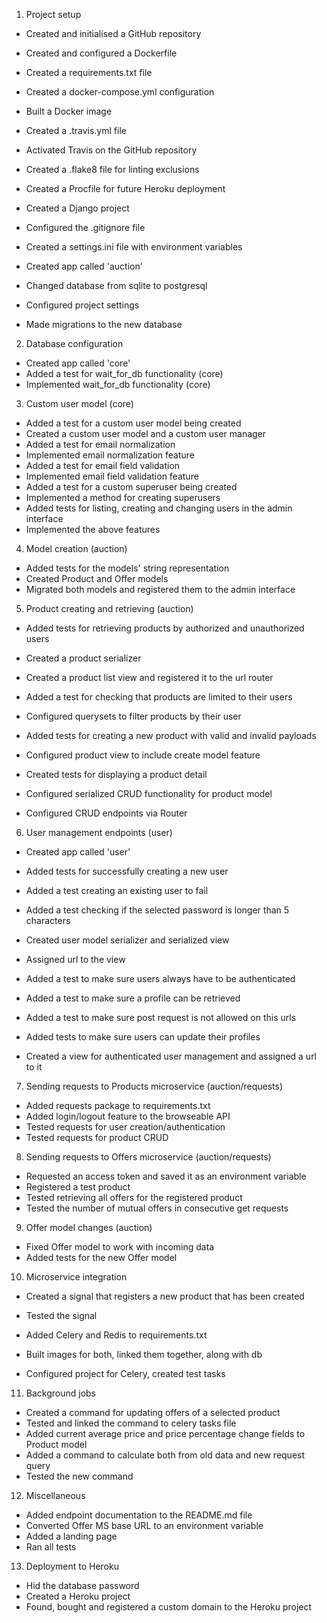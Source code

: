 1) Project setup

- Created and initialised a GitHub repository
- Created and configured a Dockerfile
- Created a requirements.txt file
- Created a docker-compose.yml configuration
- Built a Docker image

- Created a .travis.yml file
- Activated Travis on the GitHub repository
- Created a .flake8 file for linting exclusions
- Created a Procfile for future Heroku deployment

- Created a Django project
- Configured the .gitignore file
- Created a settings.ini file with environment variables

- Created app called 'auction'
- Changed database from sqlite to postgresql
- Configured project settings
- Made migrations to the new database

2) Database configuration

- Created app called 'core'
- Added a test for wait_for_db functionality (core)
- Implemented wait_for_db functionality (core)

3) Custom user model (core)

- Added a test for a custom user model being created
- Created a custom user model and a custom user manager
- Added a test for email normalization
- Implemented email normalization feature
- Added a test for email field validation
- Implemented email field validation feature
- Added a test for a custom superuser being created
- Implemented a method for creating superusers
- Added tests for listing, creating and changing users in the admin interface
- Implemented the above features

4) Model creation (auction)

- Added tests for the models' string representation
- Created Product and Offer models
- Migrated both models and registered them to the admin interface

5) Product creating and retrieving (auction)

- Added tests for retrieving products by authorized and unauthorized users
- Created a product serializer
- Created a product list view and registered it to the url router

- Added a test for checking that products are limited to their users
- Configured querysets to filter products by their user

- Added tests for creating a new product with valid and invalid payloads
- Configured product view to include create model feature

- Created tests for displaying a product detail
- Configured serialized CRUD functionality for product model

- Configured CRUD endpoints via Router

6) User management endpoints (user)

- Created app called 'user'
- Added tests for successfully creating a new user
- Added a test creating an existing user to fail
- Added a test checking if the selected password is longer than 5 characters
- Created user model serializer and serialized view
- Assigned url to the view

- Added a test to make sure users always have to be authenticated
- Added a test to make sure a profile can be retrieved
- Added a test to make sure post request is not allowed on this urls
- Added tests to make sure users can update their profiles
- Created a view for authenticated user management and assigned a url to it

7) Sending requests to Products microservice (auction/requests)

- Added requests package to requirements.txt
- Added login/logout feature to the browseable API
- Tested requests for user creation/authentication
- Tested requests for product CRUD

8) Sending requests to Offers microservice (auction/requests)

- Requested an access token and saved it as an environment variable
- Registered a test product
- Tested retrieving all offers for the registered product
- Tested the number of mutual offers in consecutive get requests

9) Offer model changes (auction)

- Fixed Offer model to work with incoming data
- Added tests for the new Offer model

10) Microservice integration

- Created a signal that registers a new product that has been created
- Tested the signal

- Added Celery and Redis to requirements.txt
- Built images for both, linked them together, along with db
- Configured project for Celery, created test tasks

11) Background jobs

- Created a command for updating offers of a selected product
- Tested and linked the command to celery tasks file
- Added current average price and price percentage change fields to Product model
- Added a command to calculate both from old data and new request query
- Tested the new command

12) Miscellaneous

- Added endpoint documentation to the README.md file
- Converted Offer MS base URL to an environment variable
- Added a landing page
- Ran all tests

13) Deployment to Heroku

- Hid the database password
- Created a Heroku project
- Found, bought and registered a custom domain to the Heroku project
